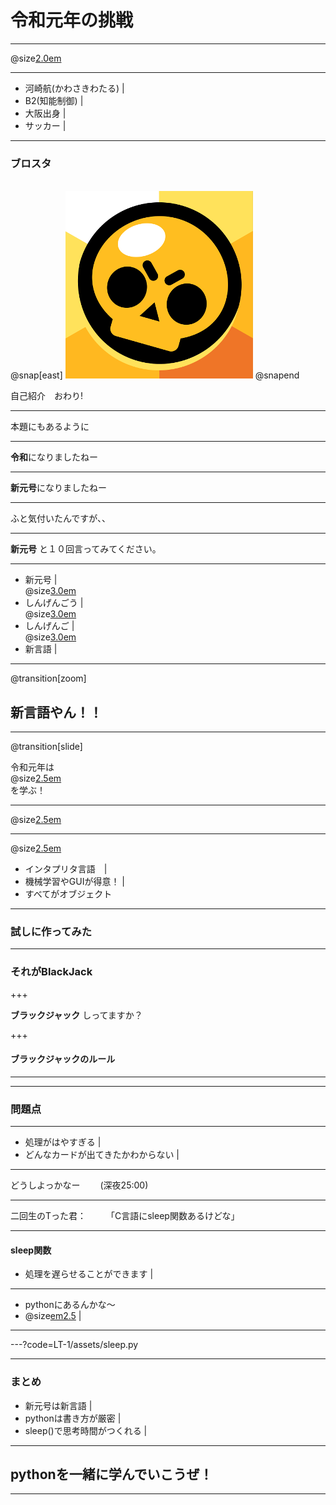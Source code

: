 # 令和元年の挑戦

---

@size[2.0em](まずは自己紹介します)

---

* 河崎航(かわさきわたる) |
* B2(知能制御) |
* 大阪出身 |
* サッカー |

---

### ブロスタ
<br>   
@snap[east]
<img src="LT-1/assets/brawlstars.png" />
@snapend
  
自己紹介　おわり!

---

本題にもあるように

---

**令和**になりましたねー

---

**新元号**になりましたねー

---

ふと気付いたんですが、、

---

**新元号** と１０回言ってみてください。

---
 * 新元号  |
 <br> @size[3.0em](↓)   
 * しんげんごう  |
 <br> @size[3.0em](↓)   
 * しんげんご  |
 <br> @size[3.0em](↓)   
 * 新言語  |
 
---
@transition[zoom]

## 新言語やん！！

---
@transition[slide]

 令和元年は<br>
 @size[2.5em](@color[#b22222](新言語)) <br>
 を学ぶ！

---

@size[2.5em](python)

---

@size[2.5em](pythonって)

* インタプリタ言語　|
* 機械学習やGUIが得意！ |
* すべてがオブジェクト

---

### 試しに作ってみた

---

### それがBlackJack

+++

**ブラックジャック** しってますか？

+++
#### ブラックジャックのルール

---



---
### 問題点
---

* 処理がはやすぎる |
* どんなカードが出てきたかわからない |

---

どうしよっかなー　　
(深夜25:00)

---

二回生のTった君：　　
「C言語にsleep関数あるけどな」

---

#### sleep関数

* 処理を遅らせることができます |

---

* pythonにあるんかな〜    
* @size[em2.5](あったわ) | 

---

---?code=LT-1/assets/sleep.py





---
### まとめ

* 新元号は新言語  |
* pythonは書き方が厳密       |
* sleep()で思考時間がつくれる      |

---

## pythonを一緒に学んでいこうぜ！

---

　


 
